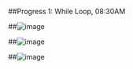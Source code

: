 ##Progress 1: While Loop, 08:30AM

##![image](https://github.com/Thanghuu2/thanghjhj/assets/164975406/91999e0a-d8e2-4443-a44a-9bc92162b788)


##![image](https://github.com/Thanghuu2/thanghjhj/assets/164975406/ebfcbc28-3a40-4e1d-8ff4-7c5184b3cd9d)

##![image](https://github.com/Thanghuu2/thanghjhj/assets/164975406/e5ed511d-ade2-4d61-993f-16a5242fef27)

